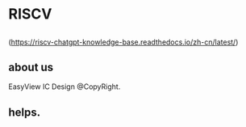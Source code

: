 # RISCV
##
(https://riscv-chatgpt-knowledge-base.readthedocs.io/zh-cn/latest/)
## about us
EasyView IC Design @CopyRight.
## helps.


